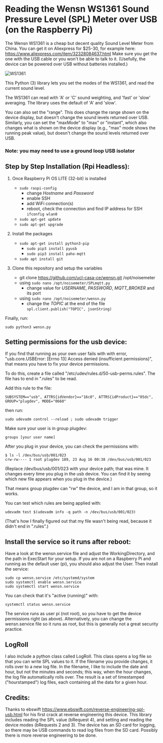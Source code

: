 # Reading the Wensn WS1361 Sound Pressure Level (SPL) Meter over USB (on the Raspberry Pi)

The Wensn WS1361 is a cheap but decent quality Sound Level Meter from China. You can get it on Aliexpress for $25-30, for example here: https://www.aliexpress.com/item/32328084637.html Make sure you get the one with the USB cable or you won't be able to talk to it. (Usefully, the device can be powered over USB without batteries installed.)

![WS1361](./WS1361.png)

This Python (3) library lets you set the modes of the WS1361, and read the current sound level.

The WS1361 can read with 'A' or 'C' sound weighting, and 'fast' or 'slow' averaging. The library uses the default of 'A' and 'slow'.

You can also set the "range". This does change the range shown on the device display, but doesn't change the sound levels returned over USB. Similarly, you can set the "maxMode" to "max" or "instant", which also changes what is shown on the device display (e.g., "max" mode shows the running peak value), but doesn't change the sound levels returned over USB.

### Note: you may need to use a ground loop USB isolator

## Step by Step Installation (Rpi Headless):

1) Once Raspberry Pi OS LITE (32-bit) is installed
    -  `sudo raspi-config`
        - change *Hostname* and *Password*
        - enable SSH
        - add WiFi connection(s)
        - reboot, check the connection and find IP address for SSH `ifconfig wlan0`
    - `sudo apt-get update`
    - `sudo apt-get upgrade`

2) Install the packages
    - `sudo apt-get install python3-pip`
        - `sudo pip3 install pyusb`
        - `sudo pip3 install paho-mqtt`
    - `sudo apt install git`

3) Clone this repository and setup the variables
    - git clone https://github.com/ucl-casa-ce/wensn.git /opt/noisemeter
    - using `sudo nano /opt/noisemeter/SPLmqtt.py`
        - change value for *USERNAME*, *PASSWORD*, *MQTT_BROKER* and its port
    - using `sudo nano /opt/noisemeter/wensn.py`
        - change the *TOPIC* at the end of the file `spl.client.publish("TOPIC", jsonString)` 

Finally, run:

```
sudo python3 wensn.py
```

## Setting permissions for the usb device:

If you find that running as your own user fails with with error, "usb.core.USBError: [Errno 13] Access denied (insufficient
permissions)", that means you have to fix your device permissions.

To do this, create a file called
"/etc/udev/rules.d/50-usb-perms.rules". The file has to end in
".rules" to be read.

Add this rule to the file:
```
SUBSYSTEM=="usb", ATTRS{idVendor}=="16c0", ATTRS{idProduct}=="05dc", GROUP="plugdev", MODE="0660"
```

then run:
```
sudo udevadm control --reload ; sudo udevadm trigger
```

Make sure your user is in group plugdev:
```
groups [your user name]
```

After you plug in your device, you can check the permissions with:
```
$ ls -l /dev/bus/usb/001/023
crw-rw---- 1 root plugdev 189, 23 Aug 16 00:38 /dev/bus/usb/001/023
```

(Replace /dev/bus/usb/001/023 with your device path; that was mine. It
changes every time you plug in the usb device. You can find it by
seeing which new file appears when you plug in the device.)

That means group plugdev can "rw" the device, and I am in that group, so it works.

You can test which rules are being applied with:
```
udevadm test $(udevadm info -q path -n /dev/bus/usb/001/023)
```

(That's how I finally figured out that my file wasn't being read, because it didn't end in ".rules".)

## Install the service so it runs after reboot:

Have a look at the wensn.service file and adjust the WorkingDirectory, and the path in ExecStart for your setup. If you are not on a Raspberry Pi and running as the default user (pi), you should also adjust the User. Then install the service:

```
sudo cp wensn.service /etc/systemd/system
sudo systemctl enable wensn.service
sudo systemctl start wensn.service
```

You can check that it's "active (running)" with:
```
systemctl status wensn.service
```

The service runs as user pi (not root), so you have to get the device
permissions right (as above). Alternatively, you can change the wensn.service file so it runs as root, but this is generally not a great security practice.

## LogRoll
I also include a python class called LogRoll. This class opens a log file so that you can write SPL values to it. If the filename you provide changes, it rolls over to a new log file. In the filename, I like to include the date and hour, but not the minutes and seconds; this way, when the hour changes, the log file automatically rolls over. The result is a set of timestamped ("hourstamped") log files, each containing all the data for a given hour.

## Credits:

Thanks to ebswift https://www.ebswift.com/reverse-engineering-spl-usb.html for his first crack at reverse engineering this device. This library includes reading the SPL value (bRequest 4), and setting and reading the device modes (bRequests 2 and 3). The device has an SD card for logging, so there may be USB commands to read log files from the SD card. Possibly there is more reverse engineering to be done.
